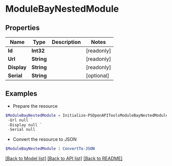 # ModuleBayNestedModule
## Properties

Name | Type | Description | Notes
------------ | ------------- | ------------- | -------------
**Id** | **Int32** |  | [readonly] 
**Url** | **String** |  | [readonly] 
**Display** | **String** |  | [readonly] 
**Serial** | **String** |  | [optional] 

## Examples

- Prepare the resource
```powershell
$ModuleBayNestedModule = Initialize-PSOpenAPIToolsModuleBayNestedModule  -Id null `
 -Url null `
 -Display null `
 -Serial null
```

- Convert the resource to JSON
```powershell
$ModuleBayNestedModule | ConvertTo-JSON
```

[[Back to Model list]](../README.md#documentation-for-models) [[Back to API list]](../README.md#documentation-for-api-endpoints) [[Back to README]](../README.md)

